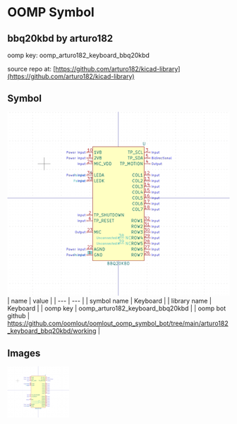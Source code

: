 # OOMP Symbol  
## bbq20kbd  by arturo182  
  
oomp key: oomp_arturo182_keyboard_bbq20kbd  
  
source repo at: [https://github.com/arturo182/kicad-library](https://github.com/arturo182/kicad-library)  
## Symbol  
  
[![working.png](working_600.png)](working.png)  
| name | value | 
| --- | --- | 
| symbol name | Keyboard | 
| library name | Keyboard | 
| oomp key | oomp_arturo182_keyboard_bbq20kbd | 
| oomp bot github | https://github.com/oomlout/oomlout_oomp_symbol_bot/tree/main/arturo182_keyboard_bbq20kbd/working | 
## Images  
  
[![working.png](working_140.png)](working.png)  
